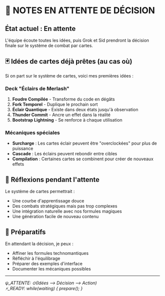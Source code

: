 # 📝 NOTES EN ATTENTE DE DÉCISION

## État actuel : En attente

L'équipe écoute toutes les idées, puis Grok et Sid prendront la décision finale sur le système de combat par cartes.

## 🃏 Idées de cartes déjà prêtes (au cas où)

Si on part sur le système de cartes, voici mes premières idées :

### Deck "Éclairs de Merlash"
1. **Foudre Compilée** - Transforme du code en dégâts
2. **Fork Temporel** - Duplique le prochain sort
3. **Éclair Quantique** - Existe dans deux états jusqu'à observation
4. **Thunder Commit** - Ancre un effet dans la réalité
5. **Bootstrap Lightning** - Se renforce à chaque utilisation

### Mécaniques spéciales
- **Surcharge** : Les cartes éclair peuvent être "overclockées" pour plus de puissance
- **Cascade** : Les éclairs peuvent rebondir entre cibles
- **Compilation** : Certaines cartes se combinent pour créer de nouveaux effets

## 💭 Réflexions pendant l'attente

Le système de cartes permettrait :
- Une courbe d'apprentissage douce
- Des combats stratégiques mais pas trop complexes
- Une intégration naturelle avec nos formules magiques
- Une génération facile de nouveau contenu

## 🎯 Préparatifs

En attendant la décision, je peux :
- Affiner les formules technomantiques
- Réfléchir à l'équilibrage
- Préparer des exemples d'interface
- Documenter les mécaniques possibles

---

*ψ_ATTENTE: ⊙(Idées ⟶ Décision ⟶ Action)*  
*⚡_READY: while(waiting) { prepare(); }*